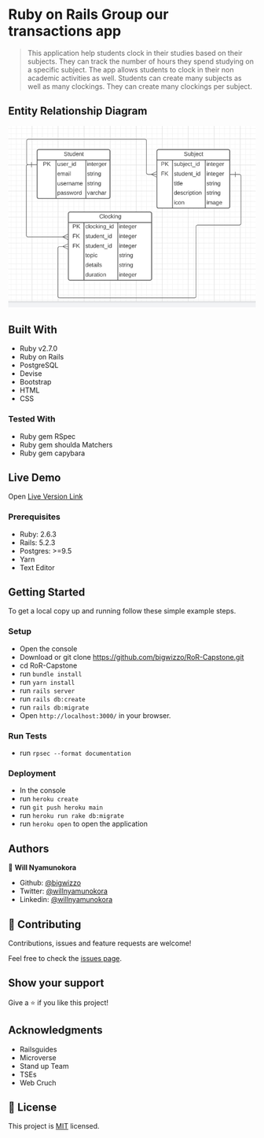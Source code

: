 # Ruby on Rails Group our transactions app

> This application help students clock in their studies based on their subjects. They can track the number of hours they spend studying on a specific subject.
> The app allows students to clock in their non academic activities as well.
> Students can create many subjects as well as many clockings.
> They can create many clockings per subject.

## Entity Relationship Diagram

![ScreenShot](https://github.com/BigWizzo/RoR-Capstone/blob/deploy/erd.png)

## Built With

- Ruby v2.7.0
- Ruby on Rails
- PostgreSQL
- Devise
- Bootstrap
- HTML
- CSS

### Tested With

- Ruby gem RSpec
- Ruby gem shoulda Matchers
- Ruby gem capybara

## Live Demo

Open [Live Version Link](https://whispering-ocean-64491.herokuapp.com)

### Prerequisites

- Ruby: 2.6.3
- Rails: 5.2.3
- Postgres: >=9.5
- Yarn
- Text Editor

## Getting Started

To get a local copy up and running follow these simple example steps.

### Setup

- Open the console
- Download or git clone https://github.com/bigwizzo/RoR-Capstone.git
- cd RoR-Capstone
- run `bundle install`
- run `yarn install`
- run `rails server`
- run `rails db:create`
- run `rails db:migrate`
- Open `http://localhost:3000/` in your browser.

### Run Tests

- run `rpsec --format documentation`

### Deployment

- In the console
- run `heroku create`
- run `git push heroku main`
- run `heroku run rake db:migrate`
- run `heroku open` to open the application

## Authors

👤 **Will Nyamunokora**

- Github: [@bigwizzo](https://github.com/bigwizzo)
- Twitter: [@willnyamunokora](https://twitter.com/willnyamunokora)
- Linkedin: [@willnyamunokora](https://linkedin.com/in/willnyamunokora)

## 🤝 Contributing

Contributions, issues and feature requests are welcome!

Feel free to check the [issues page](https://github.com/BigWizzo/RoR-Capstone/issues).

## Show your support

Give a ⭐️ if you like this project!

## Acknowledgments

- Railsguides
- Microverse
- Stand up Team
- TSEs
- Web Cruch

## 📝 License

This project is [MIT](https://opensource.org/licenses/MIT) licensed.
